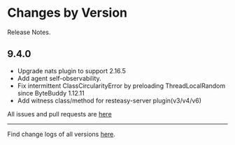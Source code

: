 Changes by Version
==================
Release Notes.

9.4.0
------------------

* Upgrade nats plugin to support 2.16.5
* Add agent self-observability.
* Fix intermittent ClassCircularityError by preloading ThreadLocalRandom since ByteBuddy 1.12.11
* Add witness class/method for resteasy-server plugin(v3/v4/v6)

All issues and pull requests are [here](https://github.com/apache/skywalking/milestone/222?closed=1)

------------------
Find change logs of all versions [here](changes).
